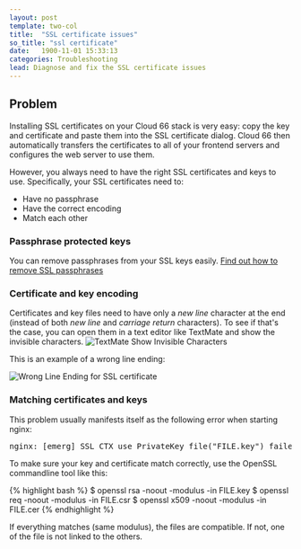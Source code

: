 ```yaml
---
layout: post
template: two-col
title:  "SSL certificate issues"
so_title: "ssl certificate"
date:   1900-11-01 15:33:13
categories: Troubleshooting
lead: Diagnose and fix the SSL certificate issues
---
```



## Problem
Installing SSL certificates on your Cloud 66 stack is very easy: copy the key and certificate and paste them into the SSL certificate dialog. Cloud 66 then automatically transfers the certificates to all of your frontend servers and configures the web server to use them.

However, you always need to have the right SSL certificates and keys to use. Specifically, your SSL certificates need to:

- Have no passphrase
- Have the correct encoding
- Match each other

### Passphrase protected keys
You can remove passphrases from your SSL keys easily. [Find out how to remove SSL passphrases](/how-to/remove-passphrase-from-certificate-key-for-nginx.html)

### Certificate and key encoding
Certificates and key files need to have only a _new line_ character at the end (instead of both _new line_ and _carriage return_ characters). To see if that's the case, you can open them in a text editor like TextMate and show the invisible characters.
![TextMate Show Invisible Characters](http://cdn.cloud66.com/images/help/show_invisible_characters_textmate.png)

This is an example of a wrong line ending:

![Wrong Line Ending for SSL certificate](http://cdn.cloud66.com/images/help/wrong_encoding_of_ssl_certificate.png)

### Matching certificates and keys
This problem usually manifests itself as the following error when starting nginx:

<pre>
nginx: [emerg] SSL_CTX_use_PrivateKey_file("FILE.key") failed (SSL: error:0B080074:x509 certificate routines:X509_check_private_key:key values mismatch
</pre>

To make sure your key and certificate match correctly, use the OpenSSL commandline tool like this:

{% highlight bash %}
$ openssl rsa -noout -modulus -in FILE.key
$ openssl req -noout -modulus -in FILE.csr
$ openssl x509 -noout -modulus -in FILE.cer
{% endhighlight %}

If everything matches (same modulus), the files are compatible. If not, one of the file is not linked to the others.

